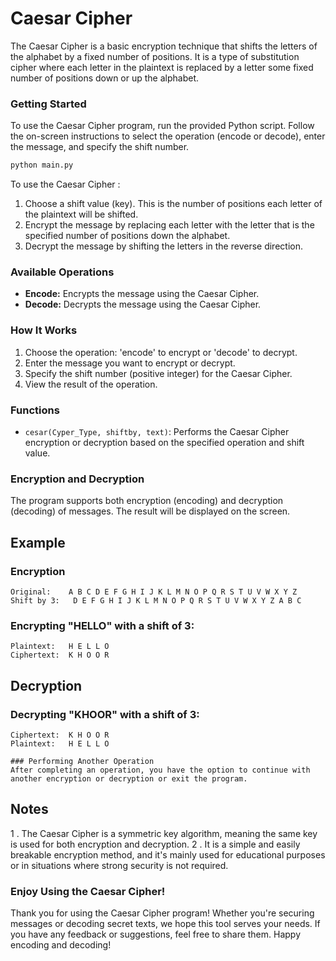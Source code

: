 # Caesar Cipher

The Caesar Cipher is a basic encryption technique that shifts the letters of the alphabet by a fixed number of positions. It is a type of substitution cipher where each letter in the plaintext is replaced by a letter some fixed number of positions down or up the alphabet.

### Getting Started
To use the Caesar Cipher program, run the provided Python script. Follow the on-screen instructions to select the operation (encode or decode), enter the message, and specify the shift number.

```python
python main.py
```

To use the Caesar Cipher :

1. Choose a shift value (key). This is the number of positions each letter of the plaintext will be shifted.
2. Encrypt the message by replacing each letter with the letter that is the specified number of positions down the alphabet.
3. Decrypt the message by shifting the letters in the reverse direction.

### Available Operations
- **Encode:** Encrypts the message using the Caesar Cipher.
- **Decode:** Decrypts the message using the Caesar Cipher.

### How It Works
1. Choose the operation: 'encode' to encrypt or 'decode' to decrypt.
2. Enter the message you want to encrypt or decrypt.
3. Specify the shift number (positive integer) for the Caesar Cipher.
4. View the result of the operation.

### Functions
- `cesar(Cyper_Type, shiftby, text)`: Performs the Caesar Cipher encryption or decryption based on the specified operation and shift value.

### Encryption and Decryption
The program supports both encryption (encoding) and decryption (decoding) of messages. The result will be displayed on the screen.


## Example

### Encryption

```plaintext
Original:    A B C D E F G H I J K L M N O P Q R S T U V W X Y Z
Shift by 3:   D E F G H I J K L M N O P Q R S T U V W X Y Z A B C

```

### Encrypting "HELLO" with a shift of 3:
```
Plaintext:   H E L L O
Ciphertext:  K H O O R
```

## Decryption
### Decrypting "KHOOR" with a shift of 3:

```
Ciphertext:  K H O O R
Plaintext:   H E L L O

### Performing Another Operation
After completing an operation, you have the option to continue with another encryption or decryption or exit the program.
```

## Notes
1 . The Caesar Cipher is a symmetric key algorithm, meaning the same key is used for both encryption and decryption.
2 . It is a simple and easily breakable encryption method, and it's mainly used for educational purposes or in situations where strong security is not required.


### Enjoy Using the Caesar Cipher!
Thank you for using the Caesar Cipher program! Whether you're securing messages or decoding secret texts, we hope this tool serves your needs. If you have any feedback or suggestions, feel free to share them. Happy encoding and decoding!
